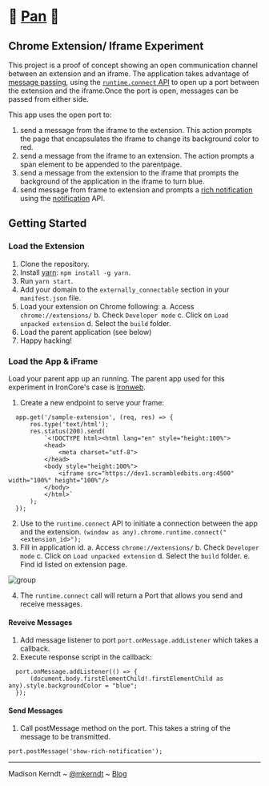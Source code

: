 # 🍳  [Pan](https://en.wikipedia.org/wiki/Pan_(moon))  🌙
## Chrome Extension/ Iframe Experiment

This project is a proof of concept showing an open communication channel between an extension and an iframe. The application takes advantage of [message passing](https://developer.chrome.com/extensions/messaging), using the [`runtime.connect` API](https://developer.chrome.com/extensions/runtime#method-connect) to open up a port between the extension and the iframe.Once the port is open, messages can be passed from either side. 

This app uses the open port to:

1. send a message from the iframe to the extension. This action prompts the page that encapsulates the iframe to change its background color to red.
2. send a message from the iframe to an extension. The action prompts a span element to be appended to the parentpage.
3. send a message from the extension to the iframe that prompts the background of the application in the iframe to turn blue.
4. send message from frame to extension and prompts a [rich notification](https://developer.chrome.com/extensions/richNotifications) using the [notification](https://developer.chrome.com/apps/notifications) API.

## Getting Started

### Load the Extension

1. Clone the repository.
2. Install [yarn](https://yarnpkg.com): `npm install -g yarn`.
3. Run `yarn start`.
4. Add your domain to the `externally_connectable` section in your `manifest.json` file.
5. Load your extension on Chrome following:
    a. Access `chrome://extensions/`
    b. Check `Developer mode`
    c. Click on `Load unpacked extension`
    d. Select the `build` folder.
6. Load the parent application (see below)
7. Happy hacking!

### Load the App & iFrame

Load your parent app up an running. The parent app used for this experiment in IronCore's case is [Ironweb](https://github.com/IronCoreLabs/ironweb).

1. Create a new endpoint to serve your frame:

```
  app.get('/sample-extension', (req, res) => {
      res.type('text/html');
      res.status(200).send(
          `<!DOCTYPE html><html lang="en" style="height:100%">
          <head>
              <meta charset="utf-8">
          </head>
          <body style="height:100%">
              <iframe src="https://dev1.scrambledbits.org:4500" width="100%" height="100%"/>
          </body>
          </html>`
      );
  });
```
2. Use to the `runtime.connect` API to initiate a connection between the app and the extension.
`(window as any).chrome.runtime.connect("<extension_id>");`
3. Fill in application id.
    a. Access `chrome://extensions/`
    b. Check `Developer mode`
    c. Click on `Load unpacked extension`
    d. Select the `build` folder.
    e. Find id listed on extension page.
    
 ![group](https://user-images.githubusercontent.com/19200284/34009861-c0751974-e0c7-11e7-8884-0926c67c8442.jpg)
 
 
4. The `runtime.connect` call will return a Port that allows you send and receive messages.

#### Reveive Messages
  1. Add message listener to port `port.onMessage.addListener` which takes a callback.
  2. Execute response script in the callback:

```
  port.onMessage.addListener(() => {
      (document.body.firstElementChild!.firstElementChild as any).style.backgroundColor = "blue";
  });
```
#### Send Messages
  1. Call postMessage method on the port. This takes a string of the message to be transmitted.

```
port.postMessage('show-rich-notification');
```

-------------
Madison Kerndt ~ [@mkerndt](https://twitter.com/mkerndt) ~ [Blog](https://medium.com/@mkerndt)
